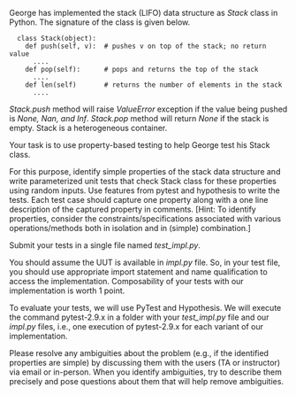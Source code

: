 George has implemented the stack (LIFO) data structure as *Stack* class in Python. The signature of the class is given below.
```
  class Stack(object):
    def push(self, v):  # pushes v on top of the stack; no return value
      ....
    def pop(self):      # pops and returns the top of the stack
      ....
    def len(self)       # returns the number of elements in the stack
      ....
```

*Stack.push* method will raise *ValueError* exception if the value being pushed is *None, Nan, and Inf*.  *Stack.pop* method will return *None* if the stack is empty.  Stack is a heterogeneous container.

Your task is to use property-based testing to help George test his Stack class.

For this purpose, identify simple properties of the stack data structure and write parameterized unit tests that check Stack class for these properties using random inputs.  Use features from pytest and hypothesis to write the tests.  Each test case should capture one property along with a one line description of the captured property in comments.  [Hint: To identify properties, consider the constraints/specifications associated with various operations/methods both in isolation and in (simple) combination.]

Submit your tests in a single file named *test_impl.py*.

You should assume the UUT is available in *impl.py* file.  So, in your test file, you should use appropriate import statement and name qualification to access the implementation.  Composability of your tests with our implementation is worth 1 point.

To evaluate your tests, we will use PyTest and Hypothesis.  We will execute the command pytest-2.9.x in a folder with your *test_impl.py* file and our *impl.py* files, i.e., one execution of pytest-2.9.x for each variant of our implementation.

Please resolve any ambiguities about the problem (e.g., if the identified properties are simple) by discussing them with the users (TA or instructor) via email or in-person.  When you identify ambiguities, try to describe them precisely and pose questions about them that will help remove ambiguities.
